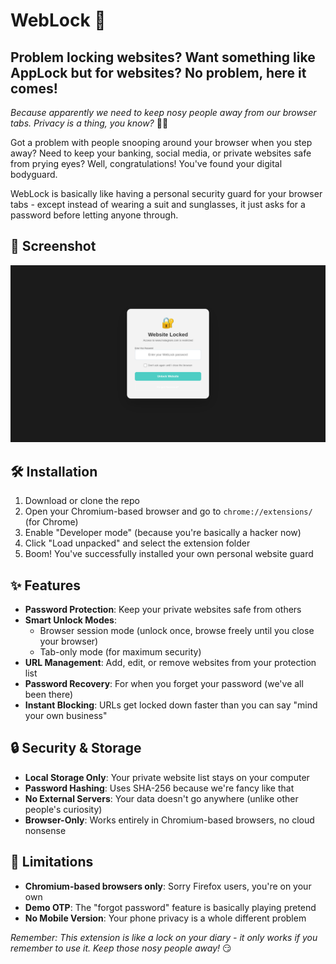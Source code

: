 # WebLock 🔐

## Problem locking websites? Want something like AppLock but for websites? No problem, here it comes! 

*Because apparently we need to keep nosy people away from our browser tabs. Privacy is a thing, you know?* 🤷‍♂️

Got a problem with people snooping around your browser when you step away? Need to keep your banking, social media, or private websites safe from prying eyes? Well, congratulations! You've found your digital bodyguard. 

WebLock is basically like having a personal security guard for your browser tabs - except instead of wearing a suit and sunglasses, it just asks for a password before letting anyone through.

## 📸 Screenshot

![WebLock Screenshot](screenshot.png)

## 🛠️ Installation

1. Download or clone the repo
2. Open your Chromium-based browser and go to `chrome://extensions/` (for Chrome)
3. Enable "Developer mode" (because you're basically a hacker now)
4. Click "Load unpacked" and select the extension folder
5. Boom! You've successfully installed your own personal website guard

## ✨ Features

- **Password Protection**: Keep your private websites safe from others
- **Smart Unlock Modes**: 
  - Browser session mode (unlock once, browse freely until you close your browser)
  - Tab-only mode (for maximum security)
- **URL Management**: Add, edit, or remove websites from your protection list
- **Password Recovery**: For when you forget your password (we've all been there)
- **Instant Blocking**: URLs get locked down faster than you can say "mind your own business"

## 🔒 Security & Storage

- **Local Storage Only**: Your private website list stays on your computer
- **Password Hashing**: Uses SHA-256 because we're fancy like that
- **No External Servers**: Your data doesn't go anywhere (unlike other people's curiosity)
- **Browser-Only**: Works entirely in Chromium-based browsers, no cloud nonsense

## 🐛 Limitations

- **Chromium-based browsers only**: Sorry Firefox users, you're on your own
- **Demo OTP**: The "forgot password" feature is basically playing pretend
- **No Mobile Version**: Your phone privacy is a whole different problem

*Remember: This extension is like a lock on your diary - it only works if you remember to use it. Keep those nosy people away!* 😏
